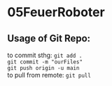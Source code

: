# 05FeuerRoboter

## Usage of Git Repo: 
to commit sthg: 
``` git add . ``` \
``` git commit -m "ourFiles" ``` \
``` git push origin -u main ``` \
to pull from remote: 
``` git pull ```

